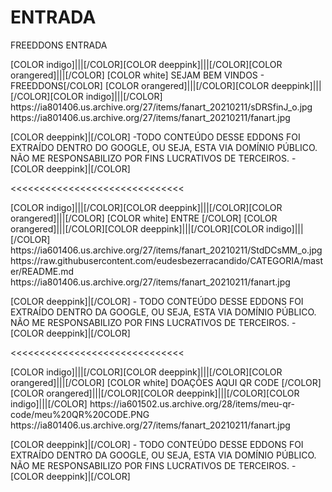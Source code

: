 # ENTRADA
FREEDDONS ENTRADA

<channels>
<channel>
<name>[COLOR indigo]|||[/COLOR][COLOR deeppink]|||[/COLOR][COLOR orangered]|||[/COLOR] [COLOR white] SEJAM BEM VINDOS - FREEDDONS[/COLOR] [COLOR orangered]|||[/COLOR][COLOR deeppink]|||[/COLOR][COLOR indigo]|||[/COLOR]</name>
<thumbnail>https://ia801406.us.archive.org/27/items/fanart_20210211/sDRSfinJ_o.jpg</thumbnail>
<fanart>https://ia801406.us.archive.org/27/items/fanart_20210211/fanart.jpg</fanart>
<info>


[COLOR deeppink]|[/COLOR] -TODO CONTEÚDO DESSE EDDONS FOI EXTRAÍDO DENTRO DO GOOGLE, OU SEJA, ESTA VIA DOMÍNIO PÚBLICO. NÃO ME RESPONSABILIZO POR FINS LUCRATIVOS DE TERCEIROS. - [COLOR deeppink]|[/COLOR]</info>
</channel>
</channels>

<<<<<<<<<<<<<<<<<<<<<<<<<<<<<<

<channels>
<channel>
<name>[COLOR indigo]|||[/COLOR][COLOR deeppink]|||[/COLOR][COLOR orangered]|||[/COLOR] [COLOR white] ENTRE [/COLOR] [COLOR orangered]|||[/COLOR][COLOR deeppink]|||[/COLOR][COLOR indigo]|||[/COLOR]</name>
<thumbnail>https://ia601406.us.archive.org/27/items/fanart_20210211/StdDCsMM_o.jpg</thumbnail>
<externallink>https://raw.githubusercontent.com/eudesbezerracandido/CATEGORIA/master/README.md</externallink>
<fanart>https://ia801406.us.archive.org/27/items/fanart_20210211/fanart.jpg</fanart>
<info>


[COLOR deeppink]|[/COLOR] - TODO CONTEÚDO DESSE EDDONS FOI EXTRAÍDO DENTRO DA GOOGLE, OU SEJA, ESTA VIA DOMÍNIO PÚBLICO. NÃO ME RESPONSABILIZO POR FINS LUCRATIVOS DE TERCEIROS. - [COLOR deeppink]|[/COLOR]</info>
</channel>
</channels>  
 
<<<<<<<<<<<<<<<<<<<<<<<<<<<<<< 

<channels>
<channel>
<name>[COLOR indigo]|||[/COLOR][COLOR deeppink]|||[/COLOR][COLOR orangered]|||[/COLOR] [COLOR white] DOAÇÕES AQUI QR CODE [/COLOR] [COLOR orangered]|||[/COLOR][COLOR deeppink]|||[/COLOR][COLOR indigo]|||[/COLOR]</name>
<thumbnail>https://ia601502.us.archive.org/28/items/meu-qr-code/meu%20QR%20CODE.PNG</thumbnail>
<fanart>https://ia801406.us.archive.org/27/items/fanart_20210211/fanart.jpg</fanart>
<info>
 
[COLOR deeppink]|[/COLOR] - TODO CONTEÚDO DESSE EDDONS FOI EXTRAÍDO DENTRO DA GOOGLE, OU SEJA, ESTA VIA DOMÍNIO PÚBLICO. NÃO ME RESPONSABILIZO POR FINS LUCRATIVOS DE TERCEIROS. - [COLOR deeppink]|[/COLOR]</info>
</channel>
</channels>  



 
 
